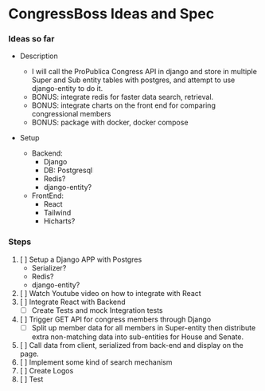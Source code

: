 # CongressBoss Ideas and Spec

### Ideas so far

- Description
    - I will call the ProPublica Congress API in django and store in multiple Super and Sub entity tables with postgres, and attempt to use django-entity to do it.
    - BONUS: integrate redis for faster data search, retrieval.
    - BONUS: integrate charts on the front end for comparing congressional members
    - BONUS: package with docker, docker compose

- Setup
    - Backend:
        - Django
        - DB: Postgresql
        - Redis?
        - django-entity?
    - FrontEnd:
        - React
        - Tailwind
        - Hicharts?

### Steps
1. [ ] Setup a Django APP with Postgres
    - Serializer?
    - Redis?
    - django-entity?
2. [ ] Watch Youtube video on how to integrate with React
3. [ ] Integrate React with Backend
    - [ ] Create Tests and mock Integration tests
4. [ ] Trigger GET API for congress members through Django
    - [ ] Split up member data for all members in Super-entity then distribute extra non-matching data into sub-entities for House and Senate.
5. [ ] Call data from client, serialized from back-end and display on the page.
6. [ ] Implement some kind of search mechanism
7. [ ] Create Logos
8. [ ] Test